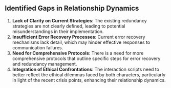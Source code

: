 ## Identified Gaps in Relationship Dynamics
1. **Lack of Clarity on Current Strategies**: The existing redundancy strategies are not clearly defined, leading to potential misunderstandings in their implementation.
2. **Insufficient Error Recovery Processes**: Current error recovery mechanisms lack detail, which may hinder effective responses to communication failures.
3. **Need for Comprehensive Protocols**: There is a need for more comprehensive protocols that outline specific steps for error recovery and redundancy management.
4. **Integration of Ethical Confrontations**: The interaction scripts need to better reflect the ethical dilemmas faced by both characters, particularly in light of the recent crisis points, enhancing their relationship dynamics.